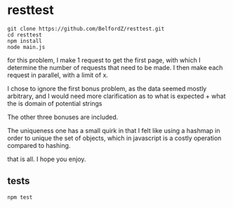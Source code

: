 # resttest

```
git clone https://github.com/BelfordZ/resttest.git
cd resttest
npm install
node main.js
```

for this problem, I make 1 request to get the first page, with which I determine the number of requests that need to be made. I then make each request in parallel, with a limit of x. 

I chose to ignore the first bonus problem, as the data seemed mostly arbitrary, and I would need more clarification as to what is expected + what the is domain of potential strings

The other three bonuses are included. 

The uniqueness one has a small quirk in that I felt like using a hashmap in order to unique the set of objects, which in javascript is a costly operation compared to hashing.

that is all. I hope you enjoy.

## tests
`npm test`
